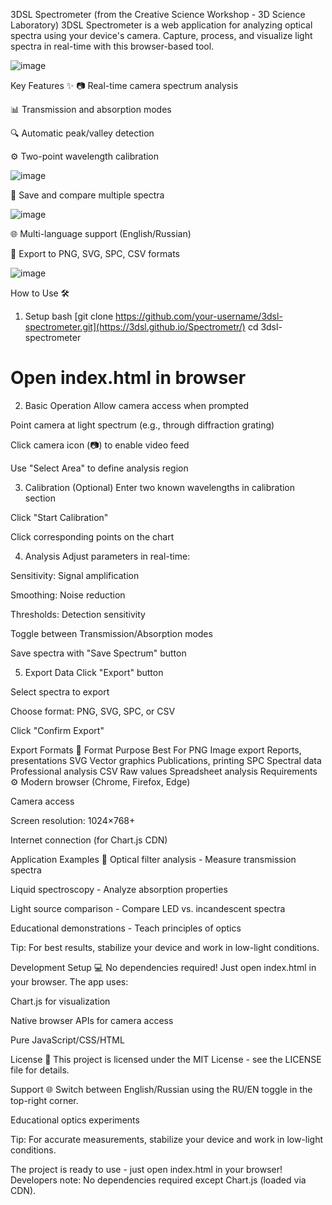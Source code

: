 3DSL Spectrometer (from the Creative Science Workshop - 3D Science Laboratory)
3DSL Spectrometer is a web application for analyzing optical spectra using your device's camera. Capture, process, and visualize light spectra in real-time with this browser-based tool.

![image](https://github.com/user-attachments/assets/325a8daa-e072-4a59-944c-ba919567d4e1)


Key Features ✨
📷 Real-time camera spectrum analysis

📊 Transmission and absorption modes

🔍 Automatic peak/valley detection

⚙️ Two-point wavelength calibration


![image](https://github.com/user-attachments/assets/0b3e8467-2b6b-4c53-b2a9-e09a1e3a7da7)


💾 Save and compare multiple spectra

![image](https://github.com/user-attachments/assets/c4c691f3-68e0-45f5-ab8b-54d035a7f8f2)


🌐 Multi-language support (English/Russian)

📁 Export to PNG, SVG, SPC, CSV formats

![image](https://github.com/user-attachments/assets/c0d3c13e-7a4e-4a69-9d69-6bbfcbfb381e)


How to Use 🛠️
1. Setup
bash
[git clone https://github.com/your-username/3dsl-spectrometer.git](https://3dsl.github.io/Spectrometr/)
cd 3dsl-spectrometer
# Open index.html in browser
2. Basic Operation
Allow camera access when prompted

Point camera at light spectrum (e.g., through diffraction grating)

Click camera icon (📷) to enable video feed

Use "Select Area" to define analysis region

3. Calibration (Optional)
Enter two known wavelengths in calibration section

Click "Start Calibration"

Click corresponding points on the chart

4. Analysis
Adjust parameters in real-time:

Sensitivity: Signal amplification

Smoothing: Noise reduction

Thresholds: Detection sensitivity

Toggle between Transmission/Absorption modes

Save spectra with "Save Spectrum" button

5. Export Data
Click "Export" button

Select spectra to export

Choose format: PNG, SVG, SPC, or CSV

Click "Confirm Export"

Export Formats 📁
Format	Purpose	Best For
PNG	Image export	Reports, presentations
SVG	Vector graphics	Publications, printing
SPC	Spectral data	Professional analysis
CSV	Raw values	Spreadsheet analysis
Requirements ⚙️
Modern browser (Chrome, Firefox, Edge)

Camera access

Screen resolution: 1024×768+

Internet connection (for Chart.js CDN)

Application Examples 🧪
Optical filter analysis - Measure transmission spectra

Liquid spectroscopy - Analyze absorption properties

Light source comparison - Compare LED vs. incandescent spectra

Educational demonstrations - Teach principles of optics

Tip: For best results, stabilize your device and work in low-light conditions.

Development Setup 💻
No dependencies required! Just open index.html in your browser. The app uses:

Chart.js for visualization

Native browser APIs for camera access

Pure JavaScript/CSS/HTML

License 📄
This project is licensed under the MIT License - see the LICENSE file for details.

Support 🌐
Switch between English/Russian using the RU/EN toggle in the top-right corner.

Educational optics experiments

Tip: For accurate measurements, stabilize your device and work in low-light conditions.

The project is ready to use - just open index.html in your browser! Developers note: No dependencies required except Chart.js (loaded via CDN).
